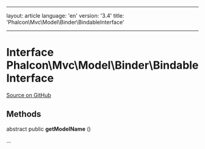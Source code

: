 * * *

layout: article language: 'en' version: '3.4' title: 'Phalcon\Mvc\Model\Binder\BindableInterface'

* * *

# Interface **Phalcon\Mvc\Model\Binder\BindableInterface**

<a href="https://github.com/phalcon/cphalcon/tree/v3.4.0/phalcon/mvc/model/binder/bindableinterface.zep" class="btn btn-default btn-sm">Source on GitHub</a>

## Methods

abstract public **getModelName** ()

...